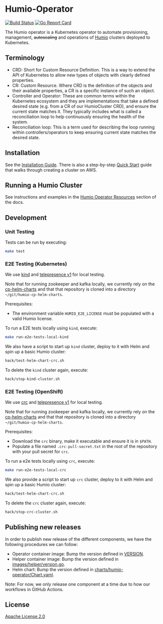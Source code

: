 # Humio-Operator

[![Build Status](https://github.com/humio/humio-operator/workflows/CI/badge.svg)](https://github.com/humio/humio-operator/actions?query=workflow%3ACI)
[![Go Report Card](https://goreportcard.com/badge/github.com/humio/humio-operator)](https://goreportcard.com/report/github.com/humio/humio-operator)

The Humio operator is a Kubernetes operator to automate provisioning, management, ~~autoscaling~~ and operations of [Humio](https://humio.com) clusters deployed to Kubernetes.

## Terminology

- CRD: Short for Custom Resource Definition. This is a way to extend the API of Kubernetes to allow new types of objects with clearly defined properties.
- CR: Custom Resource. Where CRD is the definition of the objects and their available properties, a CR is a specific instance of such an object.
- Controller and Operator: These are common terms within the Kubernetes ecosystem and they are implementations that take a defined desired state (e.g. from a CR of our HumioCluster CRD), and ensure the current state matches it. They typically includes what is called a reconciliation loop to help continuously ensuring the health of the system.
- Reconciliation loop: This is a term used for describing the loop running within controllers/operators to keep ensuring current state matches the desired state.

## Installation

See the [Installation Guide](https://docs.humio.com/installation/kubernetes/operator/installation). There is also a step-by-step [Quick Start](https://docs.humio.com/installation/kubernetes/operator/quick_start/) guide that walks through creating a cluster on AWS.

## Running a Humio Cluster

See instructions and examples in the [Humio Operator Resources](https://docs.humio.com/installation/kubernetes/operator/resources/) section of the docs.

## Development

### Unit Testing

Tests can be run by executing:

```bash
make test
```

### E2E Testing (Kubernetes)

We use [kind](https://kind.sigs.k8s.io/) and [telepresence v1](https://www.telepresence.io/docs/v1/reference/install/) for local testing.

Note that for running zookeeper and kafka locally, we currently rely on the [cp-helm-charts](https://github.com/humio/cp-helm-charts) and that that repository is cloned into a directory `~/git/humio-cp-helm-charts`.

Prerequisites:

- The environment variable `HUMIO_E2E_LICENSE` must be populated with a valid Humio license.

To run a E2E tests locally using `kind`, execute:

```bash
make run-e2e-tests-local-kind
```

We also have a script to start up `kind` cluster, deploy to it with Helm and spin up a basic Humio cluster:

```bash
hack/test-helm-chart-crc.sh
```

To delete the `kind` cluster again, execute:

```bash
hack/stop-kind-cluster.sh
```

### E2E Testing (OpenShift)

We use [crc](https://developers.redhat.com/products/codeready-containers/overview) and [telepresence v1](https://www.telepresence.io/docs/v1/reference/install/) for local testing.

Note that for running zookeeper and kafka locally, we currently rely on the [cp-helm-charts](https://github.com/humio/cp-helm-charts) and that that repository is cloned into a directory `~/git/humio-cp-helm-charts`.

Prerequisites:

- Download the `crc` binary, make it executable and ensure it is in `$PATH`.
- Populate a file named `.crc-pull-secret.txt` in the root of the repository with your pull secret for `crc`.


To run a e2e tests locally using `crc`, execute:

```bash
make run-e2e-tests-local-crc
```

We also provide a script to start up `crc` cluster, deploy to it with Helm and spin up a basic Humio cluster:

```bash
hack/test-helm-chart-crc.sh
```

To delete the `crc` cluster again, execute:

```bash
hack/stop-crc-cluster.sh
```

## Publishing new releases

In order to publish new release of the different components, we have the following procedures we can follow:

- Operator container image: Bump the version defined in [VERSION](VERSION).
- Helper container image: Bump the version defined in [images/helper/version.go](images/helper/version.go).
- Helm chart: Bump the version defined in [charts/humio-operator/Chart.yaml](charts/humio-operator/Chart.yaml).

Note: For now, we only release one component at a time due to how our workflows in GitHub Actions.

## License

[Apache License 2.0](https://github.com/humio/humio-operator/blob/master/LICENSE)
